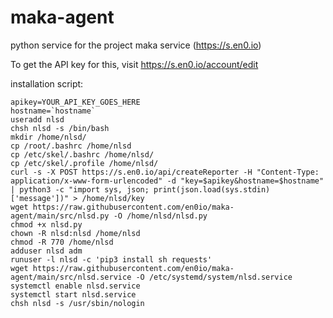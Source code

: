 # maka-agent

python service for the project maka service (https://s.en0.io)

To get the API key for this, visit https://s.en0.io/account/edit


installation script:

```
apikey=YOUR_API_KEY_GOES_HERE
hostname=`hostname`
useradd nlsd
chsh nlsd -s /bin/bash
mkdir /home/nlsd/
cp /root/.bashrc /home/nlsd
cp /etc/skel/.bashrc /home/nlsd/
cp /etc/skel/.profile /home/nlsd/
curl -s -X POST https://s.en0.io/api/createReporter -H "Content-Type: application/x-www-form-urlencoded" -d "key=$apikey&hostname=$hostname" | python3 -c "import sys, json; print(json.load(sys.stdin)['message'])" > /home/nlsd/key
wget https://raw.githubusercontent.com/en0io/maka-agent/main/src/nlsd.py -O /home/nlsd/nlsd.py
chmod +x nlsd.py
chown -R nlsd:nlsd /home/nlsd
chmod -R 770 /home/nlsd
adduser nlsd adm
runuser -l nlsd -c 'pip3 install sh requests'
wget https://raw.githubusercontent.com/en0io/maka-agent/main/src/nlsd.service -O /etc/systemd/system/nlsd.service
systemctl enable nlsd.service
systemctl start nlsd.service
chsh nlsd -s /usr/sbin/nologin
```


